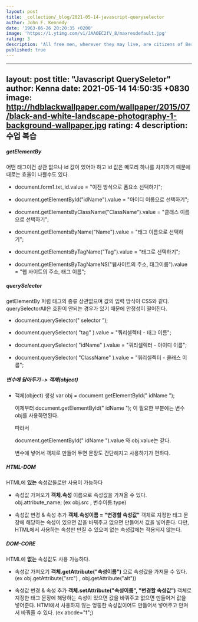 ```yaml
---
layout: post
title: _collection/_blog/2021-05-14-javascript-queryselector
author: John F. Kennedy
date: '1963-06-26 20:20:35 +0200'
image: 'https://i.ytimg.com/vi/JAAOEC2fV_8/maxresdefault.jpg'
rating: 3
description: 'All free men, wherever they may live, are citizens of Berlin - says JFK.'
published: true
---
```

---
layout: post
title:  "Javascript QuerySeletor"
author: Kenna
date:   2021-05-14 14:50:35 +0830
image: http://hdblackwallpaper.com/wallpaper/2015/07/black-and-white-landscape-photography-1-background-wallpaper.jpg
rating: 4
description: 수업 복습
---

##### getElementBy

어떤 태그이건 상관 없으나 id 값이 있어야 하고 id 값은 메모리 하나를 차지하기 때문에 때로는 효율이 나쁠수도 있다.

- document.form1.txt_id.value = "이전 방식으로 폼요소 선택하기";

- document.getElementById("idName").value = "아이디 이름으로 선택하기";

- document.getElementsByClassName("ClassName").value = "클래스 이름으로 선택하기";

- document.getElementsByName("Name").value = "태그 이름으로 선택하기";

- document.getElementsByTagName("Tag").value = "태그로 선택하기";

- document.getElementsByTagNameNS("웹사이트의 주소, 태그이름").value = "웹 사이트의 주소, 태그 이름";


##### querySelector

getElementBy 처럼 태그의 종류 상관없으며 값의 입력 방식이 CSS와 같다.
querySelectorAll은 호환이 안되는 경우가 있기 때문에 안정성이 떨어진다.

- document.querySelector(" selector ");

- document.querySelector( "tag" ).value = "쿼리셀렉터 - 태그 이름";

- document.querySelector( "idName" ).value = "쿼리셀렉터 - 아이디 이름";

- document.querySelector( "ClassName" ).value = "쿼리셀렉터 - 클래스 이름";


##### 변수에 담아두기 -> 객체(object)

- 객체(object) 생성 
  var obj = document.getElementById(" idName ");
  
  이제부터 document.getElementById(" idName "); 이 필요한 부분에는 변수 obj를 사용하면된다.
  
  따라서
  
  document.getElementById(" idName ").value 와 obj.value는 같다.
  
  변수에 넣어서 객체로 만들어 두면 문장도 간단해지고 사용하기가 편하다.


##### HTML-DOM

HTML에 **있는** 속성값들로만 사용이 가능하다

- 속성값 가져오기
**객체.속성** 이름으로 속성값을 가져올 수 있다.
obj.attribute_name;
(ex obj.src , 변수이름.type)

- 속성값 변경 & 속성 추가
**객체.속성이름 = "변경할 속성값"**
객체로 지정한 태그 문장에 해당하는 속성이 있으면 값을 바꿔주고 없으면 만들어서 값을 넣어준다.
다만, HTML에서 사용하는 속성만 만질 수 있으며 없는 속성값에는 적용되지 않는다.


##### DOM-CORE

HTML에 **없는** 속성값도 사용 가능하다.

- 속성값 가져오기
**객체.getAttribute("속성이름")** 으로 속성값을 가져올 수 있다.
(ex obj.getAttribute("src") , obj.getAttribute("alt"))

- 속성값 변경 & 속성 추가
**객체.setAttribute("속성이름", "변경할 속성값")**
객체로 지정한 태그 문장에 해당하는 속성이 있으면 값을 바꿔주고 없으면 만들어거 값을 넣어준다.
HTMl에서 사용하지 않는 엉뚱한 속성값이어도 만들어서 넣어주고 만져서 바꿔줄 수 있다. (ex abcde="f";)


